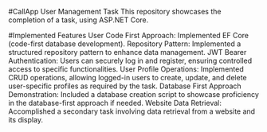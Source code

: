 #CallApp User Management Task
This repository showcases the completion of a task, using ASP.NET Core.

#Implemented Features
User Code First Approach: Implemented EF Core (code-first database development).
Repository Pattern: Implemented a structured repository pattern to enhance data management.
JWT Bearer Authentication: Users can securely log in and register, ensuring controlled access to specific functionalities.
User Profile Operations: Implemented CRUD operations, allowing logged-in users to create, update, and delete user-specific profiles as required by the task.
Database First Approach Demonstration: Included a database creation script to showcase proficiency in the database-first approach if needed.
Website Data Retrieval: Accomplished a secondary task involving data retrieval from a website and its display.
